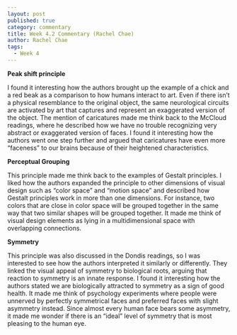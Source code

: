 ```yaml
---
layout: post
published: true
category: commentary
title: Week 4.2 Commentary (Rachel Chae)
author: Rachel Chae
tags:
  - Week 4
---
```

**Peak shift principle**

I found it interesting how the authors brought up the example of a chick and a red beak as a comparison to how humans interact to art. Even if there isn’t a physical resemblance to the original object, the same neurological circuits are activated by art that captures and represent an exaggerated version of the object. The mention of caricatures made me think back to the McCloud readings, where he described how we have no trouble recognizing very abstract or exaggerated version of faces. I found it interesting how the authors went one step further and argued that caricatures have even more “faceness” to our brains because of their heightened characteristics.

**Perceptual Grouping**

This principle made me think back to the examples of Gestalt principles. I liked how the authors expanded the principle to other dimensions of visual design such as “color space” and “motion space” and described how Gestalt principles work in more than one dimensions. For instance, two colors that are close in color space will be grouped together in the same way that two similar shapes will be grouped together. It made me think of visual design elements as lying in a multidimensional space with overlapping connections.

**Symmetry**

This principle was also discussed in the Dondis readings, so I was interested to see how the authors interpreted it similarly or differently. They linked the visual appeal of symmetry to biological roots, arguing that reaction to symmetry is an innate response. I found it interesting how the authors stated we are biologically attracted to symmetry as a sign of good health. It made me think of psychology experiments where people were unnerved by perfectly symmetrical faces and preferred faces with slight asymmetry instead. Since almost every human face bears some asymmetry, it made me wonder if there is an “ideal” level of symmetry that is most pleasing to the human eye.
